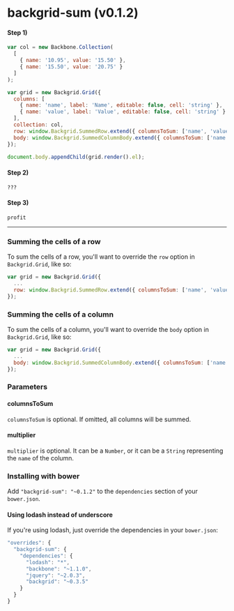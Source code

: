 backgrid-sum (v0.1.2)
============

#### Step 1)
```javascript
var col = new Backbone.Collection(
  [
    { name: '10.95', value: '15.50' },
    { name: '15.50', value: '20.75' }
  ]
);

var grid = new Backgrid.Grid({
  columns: [
    { name: 'name', label: 'Name', editable: false, cell: 'string' },
    { name: 'value', label: 'Value', editable: false, cell: 'string' }
  ],
  collection: col,
  row: window.Backgrid.SummedRow.extend({ columnsToSum: ['name', 'value'], multiplier: 'multiplier' }),
  body: window.Backgrid.SummedColumnBody.extend({ columnsToSum: ['name', 'value'] })
});

document.body.appendChild(grid.render().el);
```

#### Step 2)
```
???
```

#### Step 3)
```
profit
```

* * *

### Summing the cells of a row
To sum the cells of a row, you'll want to override the `row` option in `Backgrid.Grid`, like so:
```javascript
var grid = new Backgrid.Grid({
  ...
  row: window.Backgrid.SummedRow.extend({ columnsToSum: ['name', 'value'], multiplier: 'multiplier' })
});

```

### Summing the cells of a column
To sum the cells of a column, you'll want to override the `body` option in `Backgrid.Grid`, like so:
```javascript
var grid = new Backgrid.Grid({
  ...
  body: window.Backgrid.SummedColumnBody.extend({ columnsToSum: ['name', 'value'] })
});

```

### Parameters
#### columnsToSum
`columnsToSum` is optional. If omitted, all columns will be summed.
#### multiplier
`multiplier` is optional. It can be a `Number`, or it can be a `String` representing the `name` of the column.

### Installing with bower
Add `"backgrid-sum": "~0.1.2"` to the `dependencies` section of your `bower.json`.

#### Using lodash instead of underscore
If you're using lodash, just override the dependencies in your `bower.json`:
```javascript
"overrides": {
  "backgrid-sum": {
    "dependencies": {
      "lodash": "*",
      "backbone": "~1.1.0",
      "jquery": "~2.0.3",
      "backgrid": "~0.3.5"
    }
  }
}
```
